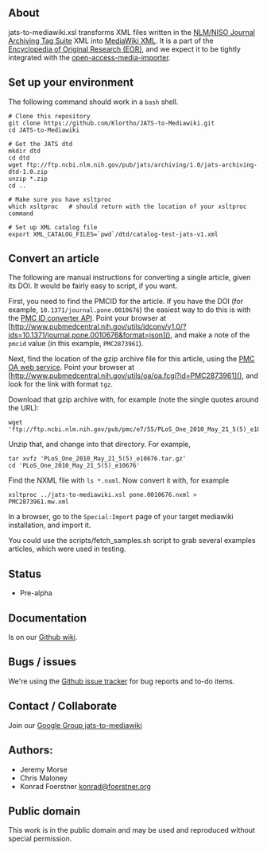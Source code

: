 ## About

jats-to-mediawiki.xsl transforms XML files written in the [NLM/NISO
Journal Archiving Tag Suite][1] XML into [MediaWiki XML][3]. It is a
part of the [Encyclopedia of Original Research (EOR)][4], and we expect
it to be tightly integrated with the [open-access-media-importer][5].

[1]: http://jats.nlm.nih.gov/

[3]: http://www.mediawiki.org/xml/export-0.6/

[4]: http://en.wikiversity.org/wiki/User:OpenScientist/Open_grant_writing_-_Encyclopaedia_of_original_research

[5]: http://en.wikiversity.org/wiki/User:OpenScientist/Open_grant_writing/Wissenswert_2011/Documentation

## Set up your environment

The following command should work in a `bash` shell.

```
# Clone this repository
git clone https://github.com/Klortho/JATS-to-Mediawiki.git
cd JATS-to-Mediawiki

# Get the JATS dtd
mkdir dtd
cd dtd
wget ftp://ftp.ncbi.nlm.nih.gov/pub/jats/archiving/1.0/jats-archiving-dtd-1.0.zip
unzip *.zip
cd ..

# Make sure you have xsltproc
which xsltproc   # should return with the location of your xsltproc command

# Set up XML catalog file
export XML_CATALOG_FILES=`pwd`/dtd/catalog-test-jats-v1.xml
```

## Convert an article

The following are manual instructions for converting a single article, given its DOI.
It would be fairly easy to script, if you want.

First, you need to find the PMCID for the article.  If you have the DOI (for example,
`10.1371/journal.pone.0010676`) the easiest way to do this is with the [PMC ID converter
API](http://www.ncbi.nlm.nih.gov/pmc/tools/id-converter-api/).  Point your browser at
[http://www.pubmedcentral.nih.gov/utils/idconv/v1.0/?ids=10.1371/journal.pone.0010676&format=json](),
and make a note of the `pmcid` value (in this example, `PMC2873961`).

Next, find the location of the gzip archive file for this article, using the [PMC OA web
service](http://www.ncbi.nlm.nih.gov/pmc/tools/oa-service/).  Point your browser at
[http://www.pubmedcentral.nih.gov/utils/oa/oa.fcgi?id=PMC2873961](), and look for the link with
format `tgz`.

Download that gzip archive with, for example (note the single quotes around the URL):

```
wget 'ftp://ftp.ncbi.nlm.nih.gov/pub/pmc/e7/55/PLoS_One_2010_May_21_5(5)_e10676.tar.gz'
```

Unzip that, and change into that directory.  For example,

```
tar xvfz 'PLoS_One_2010_May_21_5(5)_e10676.tar.gz'
cd 'PLoS_One_2010_May_21_5(5)_e10676'
```

Find the NXML file with `ls *.nxml`.  Now convert it with, for example

```
xsltproc ../jats-to-mediawiki.xsl pone.0010676.nxml > PMC2873961.mw.xml
```

In a browser, go to the `Special:Import` page of your target mediawiki installation, and import it.

You could use the scripts/fetch_samples.sh script to grab several examples
articles, which were used in testing.

## Status

* Pre-alpha

## Documentation

Is on our [Github wiki](https://github.com/Klortho/JATS-to-Mediawiki/wiki).

## Bugs / issues

We're using the [Github issue tracker](https://github.com/Klortho/JATS-to-Mediawiki/issues)
for bug reports and to-do items.

## Contact / Collaborate

Join our [Google Group jats-to-mediawiki](https://groups.google.com/d/forum/jats-to-mediawiki)

## Authors:

* Jeremy Morse
* Chris Maloney
* Konrad Foerstner <konrad@foerstner.org>

## Public domain

This work is in the public domain and may be used and reproduced without
special permission.
